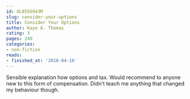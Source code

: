 ```yaml
---
id: OL8556943M
slug: consider-your-options
title: Consider Your Options
author: Kaye A. Thomas
rating: 3
pages: 249
categories:
- non-fiction
reads:
- finished_at: '2016-04-16'
---
```

Sensible explanation how options and tax. Would recommend to anyone new to this form of compensation. Didn't teach me anything that changed my behaviour though.
